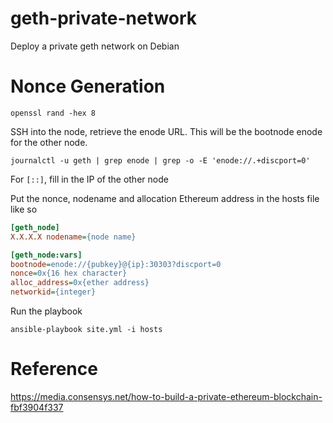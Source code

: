 # geth-private-network

Deploy a private geth network on Debian

# Nonce Generation

```
openssl rand -hex 8
```

SSH into the node, retrieve the enode URL. This will be the bootnode enode for
the other node.

```
journalctl -u geth | grep enode | grep -o -E 'enode://.+discport=0'
```

For `[::]`, fill in the IP of the other node

Put the nonce, nodename and allocation Ethereum address in the hosts file like so

```ini
[geth_node]
X.X.X.X nodename={node name}

[geth_node:vars]
bootnode=enode://{pubkey}@{ip}:30303?discport=0
nonce=0x{16 hex character}
alloc_address=0x{ether address}
networkid={integer}
```

Run the playbook

```
ansible-playbook site.yml -i hosts
```

# Reference

https://media.consensys.net/how-to-build-a-private-ethereum-blockchain-fbf3904f337
